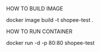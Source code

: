 HOW TO BUILD IMAGE

docker image build -t shopee-test .


HOW TO RUN CONTAINER

docker run -d -p 80:80 shopee-test
